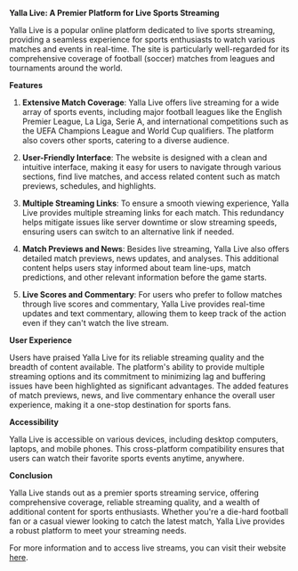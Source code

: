 <p><strong>Yalla Live: A Premier Platform for Live Sports Streaming</strong></p><p>
Yalla Live is a popular online platform dedicated to live sports streaming, providing a seamless experience for sports enthusiasts to watch various matches and events in real-time. The site is particularly well-regarded for its comprehensive coverage of football (soccer) matches from leagues and tournaments around the world.</p><p><strong>Features</strong></p><ol><li><p><strong>Extensive Match Coverage</strong>: Yalla Live offers live streaming for a wide array of sports events, including major football leagues like the English Premier League, La Liga, Serie A, and international competitions such as the UEFA Champions League and World Cup qualifiers. The platform also covers other sports, catering to a diverse audience.</p></li><li><p><strong>User-Friendly Interface</strong>: The website is designed with a clean and intuitive interface, making it easy for users to navigate through various sections, find live matches, and access related content such as match previews, schedules, and highlights.</p></li><li><p><strong>Multiple Streaming Links</strong>: To ensure a smooth viewing experience, Yalla Live provides multiple streaming links for each match. This redundancy helps mitigate issues like server downtime or slow streaming speeds, ensuring users can switch to an alternative link if needed.</p></li><li><p><strong>Match Previews and News</strong>: Besides live streaming, Yalla Live also offers detailed match previews, news updates, and analyses. This additional content helps users stay informed about team line-ups, match predictions, and other relevant information before the game starts.</p></li><li><p><strong>Live Scores and Commentary</strong>: For users who prefer to follow matches through live scores and commentary, Yalla Live provides real-time updates and text commentary, allowing them to keep track of the action even if they can't watch the live stream.</p></li></ol><p><strong>User Experience</strong></p><p>Users have praised Yalla Live for its reliable streaming quality and the breadth of content available. The platform's ability to provide multiple streaming options and its commitment to minimizing lag and buffering issues have been highlighted as significant advantages. The added features of match previews, news, and live commentary enhance the overall user experience, making it a one-stop destination for sports fans.</p><p><strong>Accessibility</strong></p><p>Yalla Live is accessible on various devices, including desktop computers, laptops, and mobile phones. This cross-platform compatibility ensures that users can watch their favorite sports events anytime, anywhere.</p><p><strong>Conclusion</strong></p><p>Yalla Live stands out as a premier sports streaming service, offering comprehensive coverage, reliable streaming quality, and a wealth of additional content for sports enthusiasts. Whether you're a die-hard football fan or a casual viewer looking to catch the latest match, Yalla Live provides a robust platform to meet your streaming needs.</p><p>For more information and to access live streams, you can visit their website <a href="https://www.livetvmalaysia.online/2018/03/bola.html" rel="noreferrer" target="_new">here</a>.</p>
